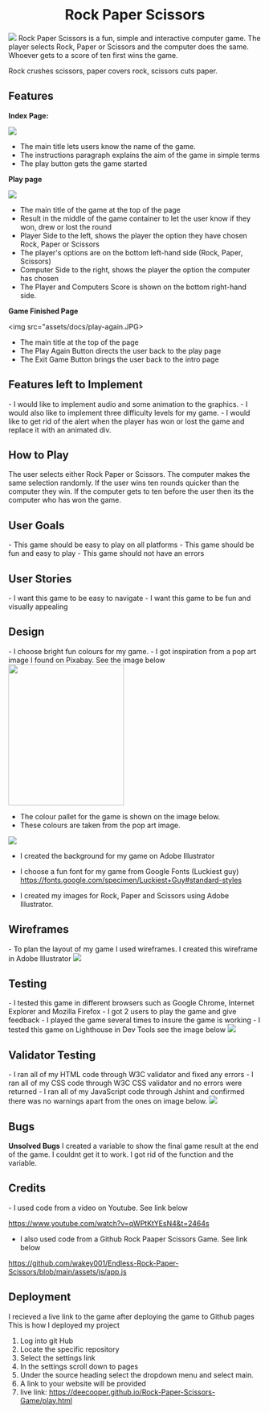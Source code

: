 <h1 align="center">Rock Paper Scissors</h1>
<img src="assets/docs/rock-paper-scissors.JPG">
Rock Paper Scissors is a fun, simple and interactive computer game. The player selects Rock, Paper or Scissors and the computer does the same. Whoever gets to a score of ten first wins the game.

Rock crushes scissors, paper covers rock, scissors cuts paper.

<h2>Features</h2>

<b>Index Page:</b>

<img src="assets/docs/intro-page.JPG">

- The main title lets users know the name of the game.
- The instructions paragraph explains the aim of the game in simple terms
- The play button gets the game started

<b> Play page </b>

<img src="assets/docs/play-page.JPG">

- The main title of the game at the top of the page
- Result in the middle of the game container to let the user know if they won, drew or lost the round
- Player Side to the left, shows the player the option they have chosen Rock, Paper or Scissors
- The player's options are on the bottom left-hand side (Rock, Paper, Scissors)
- Computer Side to the right, shows the player the option the computer has chosen
- The Player and Computers Score is shown on the bottom right-hand side. 

<b>Game Finished Page</b>

<img src="assets/docs/play-again.JPG>

- The main title at the top of the page
- The Play Again Button directs the user back to the play page
- The Exit Game Button brings the user back to the intro page

<h2>Features left to Implement</h2>
- I would like to implement audio and some animation to the graphics.
- I would also like to implement three difficulty levels for my game.
- I would like to get rid of the alert when the player has won or lost the game and replace it with an animated div.

<h2>How to Play</h2>
The user selects either Rock Paper or Scissors. The computer makes the same selection randomly. If the user wins ten rounds quicker than the computer they win. If the computer gets to ten before the user then its the computer who has won the game.

<h2>User Goals</h2>
- This game should be easy to play on all platforms
- This game should be fun and easy to play
- This game should not have an errors

<h2>User Stories</h2>
- I want this game to be easy to navigate
- I want this game to be fun and visually appealing


<h2> Design</h2>
- I choose bright fun colours for my game.
- I got inspiration from a pop art image I found on Pixabay. See the image below

<img src="assets/docs/pop-art.png" width="230px" height="280px">

-  The colour pallet for the game is shown on the image below.
- These colours are taken from the pop art image.

<img src="assets/docs/color-scheme.png">

- I created the background for my game on Adobe Illustrator
- I choose a fun font for my game from Google Fonts (Luckiest guy) https://fonts.google.com/specimen/Luckiest+Guy#standard-styles

- I created my images for Rock, Paper and Scissors using Adobe Illustrator.

<h2> Wireframes </h2>
- To plan the layout of my game I used wireframes. I created this wireframe in Adobe Illustrator
<img src="assets/docs/wireframes.png">

<h2>Testing</h2>
- I tested this game in different browsers such as Google Chrome, Internet Explorer and Mozilla Firefox
- I got 2 users to play the game and give feedback
- I played the game several times to insure the game is working
- I tested this game on Lighthouse in Dev Tools see the image below

<img src="assets/docs/lighthouse-score.JPG">

<h2> Validator Testing </h2>
- I ran all of my HTML code through W3C validator and fixed any errors
- I ran all of my CSS code through W3C CSS validator and no errors were returned
- I ran all of my JavaScript code through Jshint and confirmed there was no warnings apart from the ones on image below.

<img src="assets/docs/warnings.JPG">

<h2> Bugs </h2>
<b>Unsolved Bugs</b>
I created a variable to show the final game result at the end of the game. I couldnt get it to work. I got rid of the function and the variable.

<h2> Credits </h3>
- I used code from a video on Youtube. See link below

https://www.youtube.com/watch?v=qWPtKtYEsN4&t=2464s

- I also used code from a Github Rock Paaper Scissors Game. See link below

https://github.com/wakey001/Endless-Rock-Paper-Scissors/blob/main/assets/js/app.js

<h2> Deployment </h2>

I recieved a live link to the game after deploying the game to Github pages This is how I deployed my project

1. Log into git Hub
2. Locate the specific repository
3. Select the settings link
4. In the settings scroll down to pages
5. Under the source heading select the dropdown menu and select main.
6. A link to your website will be provided
7. live link: https://deecooper.github.io/Rock-Paper-Scissors-Game/play.html
